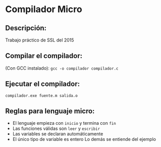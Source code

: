 Compilador Micro
===========

## Descripción:
Trabajo práctico de SSL del 2015

## Compilar el compilador:
(Con GCC instalado): `gcc -o compilador compilador.c`

## Ejecutar el compilador:
`compilador.exe fuente.m salida.o`

## Reglas para lenguaje micro:
- El lenguaje empieza con `inicio` y termina con `fin`
- Las funciones válidas son `leer` y `escribir`
- Las variables se declaran automáticamente
- El único tipo de variable es entero
Lo demás se entiende del ejemplo